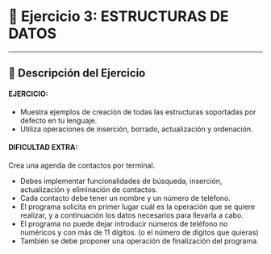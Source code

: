 # 📝 Ejercicio 3: ESTRUCTURAS DE DATOS

---

## 📌 Descripción del Ejercicio

#### EJERCICIO:

- Muestra ejemplos de creación de todas las estructuras soportadas por defecto en tu lenguaje.
- Utiliza operaciones de inserción, borrado, actualización y ordenación.

 #### DIFICULTAD EXTRA:
 
Crea una agenda de contactos por terminal.
- Debes implementar funcionalidades de búsqueda, inserción, actualización y eliminación de contactos.
- Cada contacto debe tener un nombre y un número de teléfono.
- El programa solicita en primer lugar cuál es la operación que se quiere realizar, y a continuación los datos necesarios para llevarla a cabo.
- El programa no puede dejar introducir números de teléfono no numéricos y con más de 11 dígitos. (o el número de dígitos que quieras)
- También se debe proponer una operación de finalización del programa.